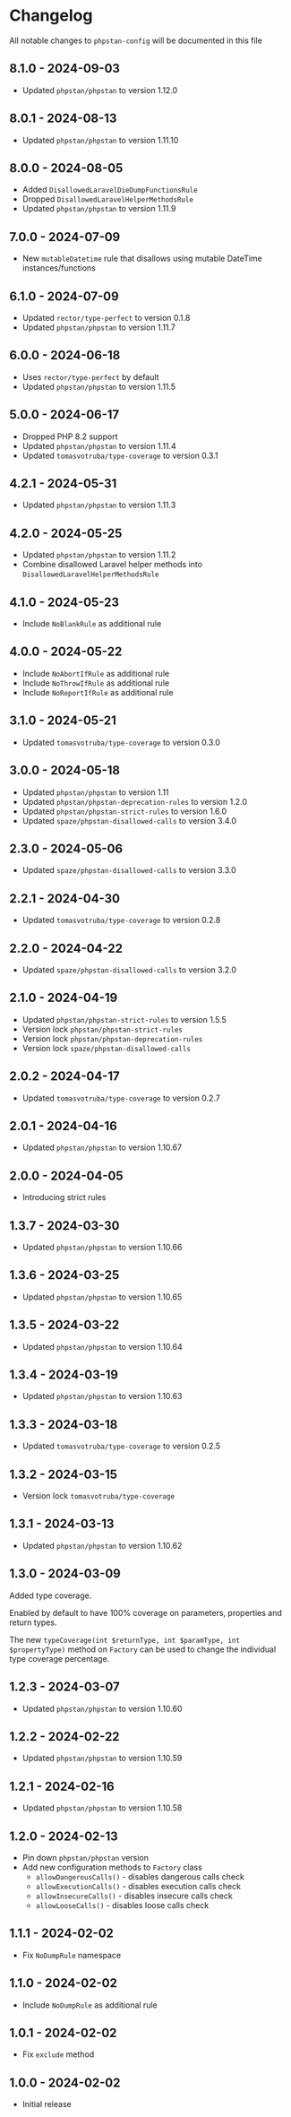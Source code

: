 # Changelog

All notable changes to `phpstan-config` will be documented in this file

## 8.1.0 - 2024-09-03

- Updated `phpstan/phpstan` to version 1.12.0

## 8.0.1 - 2024-08-13

- Updated `phpstan/phpstan` to version 1.11.10

## 8.0.0 - 2024-08-05

- Added `DisallowedLaravelDieDumpFunctionsRule`
- Dropped `DisallowedLaravelHelperMethodsRule`
- Updated `phpstan/phpstan` to version 1.11.9

## 7.0.0 - 2024-07-09

- New `mutableDatetime` rule that disallows using mutable DateTime instances/functions

## 6.1.0 - 2024-07-09

- Updated `rector/type-perfect` to version 0.1.8
- Updated `phpstan/phpstan` to version 1.11.7

## 6.0.0 - 2024-06-18

- Uses `rector/type-perfect` by default
- Updated `phpstan/phpstan` to version 1.11.5

## 5.0.0 - 2024-06-17

- Dropped PHP 8.2 support
- Updated `phpstan/phpstan` to version 1.11.4
- Updated `tomasvotruba/type-coverage` to version 0.3.1

## 4.2.1 - 2024-05-31

- Updated `phpstan/phpstan` to version 1.11.3

## 4.2.0 - 2024-05-25

- Updated `phpstan/phpstan` to version 1.11.2
- Combine disallowed Laravel helper methods into `DisallowedLaravelHelperMethodsRule`

## 4.1.0 - 2024-05-23

- Include `NoBlankRule` as additional rule

## 4.0.0 - 2024-05-22

- Include `NoAbortIfRule` as additional rule
- Include `NoThrowIfRule` as additional rule
- Include `NoReportIfRule` as additional rule

## 3.1.0 - 2024-05-21

- Updated `tomasvotruba/type-coverage` to version 0.3.0

## 3.0.0 - 2024-05-18

- Updated `phpstan/phpstan` to version 1.11
- Updated `phpstan/phpstan-deprecation-rules` to version 1.2.0
- Updated `phpstan/phpstan-strict-rules` to version 1.6.0
- Updated `spaze/phpstan-disallowed-calls` to version 3.4.0

## 2.3.0 - 2024-05-06

- Updated `spaze/phpstan-disallowed-calls` to version 3.3.0

## 2.2.1 - 2024-04-30

- Updated `tomasvotruba/type-coverage` to version 0.2.8

## 2.2.0 - 2024-04-22

- Updated `spaze/phpstan-disallowed-calls` to version 3.2.0

## 2.1.0 - 2024-04-19

- Updated `phpstan/phpstan-strict-rules` to version 1.5.5
- Version lock `phpstan/phpstan-strict-rules`
- Version lock `phpstan/phpstan-deprecation-rules`
- Version lock `spaze/phpstan-disallowed-calls`

## 2.0.2 - 2024-04-17

- Updated `tomasvotruba/type-coverage` to version 0.2.7

## 2.0.1 - 2024-04-16

- Updated `phpstan/phpstan` to version 1.10.67

## 2.0.0 - 2024-04-05

- Introducing strict rules

## 1.3.7 - 2024-03-30

- Updated `phpstan/phpstan` to version 1.10.66

## 1.3.6 - 2024-03-25

- Updated `phpstan/phpstan` to version 1.10.65

## 1.3.5 - 2024-03-22

- Updated `phpstan/phpstan` to version 1.10.64

## 1.3.4 - 2024-03-19

- Updated `phpstan/phpstan` to version 1.10.63

## 1.3.3 - 2024-03-18

- Updated `tomasvotruba/type-coverage` to version 0.2.5

## 1.3.2 - 2024-03-15

- Version lock `tomasvotruba/type-coverage`

## 1.3.1 - 2024-03-13

- Updated `phpstan/phpstan` to version 1.10.62

## 1.3.0 - 2024-03-09

Added type coverage.

Enabled by default to have 100% coverage on parameters, properties and return types.

The new `typeCoverage(int $returnType, int $paramType, int $propertyType)` method on `Factory` can be used to change the individual type coverage percentage.

## 1.2.3 - 2024-03-07

- Updated `phpstan/phpstan` to version 1.10.60

## 1.2.2 - 2024-02-22

- Updated `phpstan/phpstan` to version 1.10.59

## 1.2.1 - 2024-02-16

- Updated `phpstan/phpstan` to version 1.10.58

## 1.2.0 - 2024-02-13

- Pin down `phpstan/phpstan` version
- Add new configuration methods to `Factory` class
  - `allowDangerousCalls()` - disables dangerous calls check
  - `allowExecutionCalls()` - disables execution calls check
  - `allowInsecureCalls()` - disables insecure calls check
  - `allowLooseCalls()` - disables loose calls check

## 1.1.1 - 2024-02-02

- Fix `NoDumpRule` namespace

## 1.1.0 - 2024-02-02

- Include `NoDumpRule` as additional rule

## 1.0.1 - 2024-02-02

- Fix `exclude` method

## 1.0.0 - 2024-02-02

- Initial release
